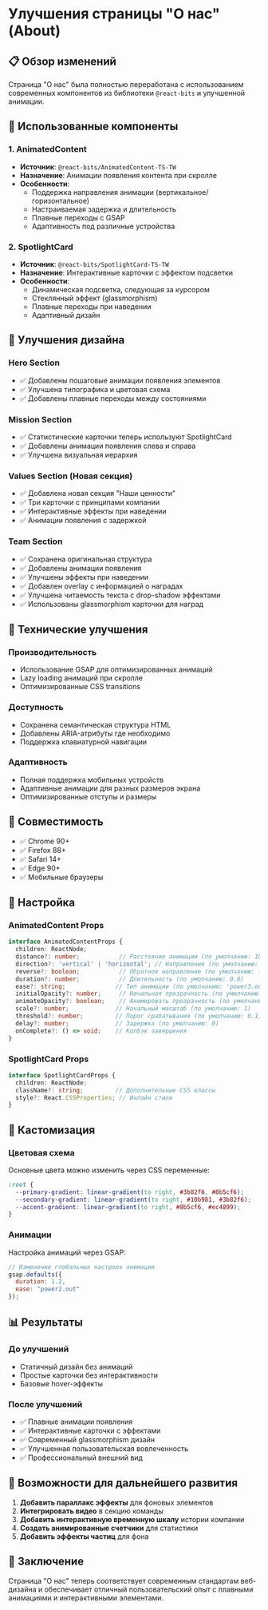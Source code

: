 # Улучшения страницы "О нас" (About)

## 📋 Обзор изменений

Страница "О нас" была полностью переработана с использованием современных компонентов из библиотеки `@react-bits` и улучшенной анимации.

## 🎨 Использованные компоненты

### 1. AnimatedContent
- **Источник**: `@react-bits/AnimatedContent-TS-TW`
- **Назначение**: Анимации появления контента при скролле
- **Особенности**:
  - Поддержка направления анимации (вертикальное/горизонтальное)
  - Настраиваемая задержка и длительность
  - Плавные переходы с GSAP
  - Адаптивность под различные устройства

### 2. SpotlightCard
- **Источник**: `@react-bits/SpotlightCard-TS-TW`
- **Назначение**: Интерактивные карточки с эффектом подсветки
- **Особенности**:
  - Динамическая подсветка, следующая за курсором
  - Стеклянный эффект (glassmorphism)
  - Плавные переходы при наведении
  - Адаптивный дизайн


## 🚀 Улучшения дизайна

### Hero Section
- ✅ Добавлены пошаговые анимации появления элементов
- ✅ Улучшена типографика и цветовая схема
- ✅ Добавлены плавные переходы между состояниями

### Mission Section
- ✅ Статистические карточки теперь используют SpotlightCard
- ✅ Добавлены анимации появления слева и справа
- ✅ Улучшена визуальная иерархия

### Values Section (Новая секция)
- ✅ Добавлена новая секция "Наши ценности"
- ✅ Три карточки с принципами компании
- ✅ Интерактивные эффекты при наведении
- ✅ Анимации появления с задержкой

### Team Section
- ✅ Сохранена оригинальная структура
- ✅ Добавлены анимации появления
- ✅ Улучшены эффекты при наведении
- ✅ Добавлен overlay с информацией о наградах
- ✅ Улучшена читаемость текста с drop-shadow эффектами
- ✅ Использованы glassmorphism карточки для наград

## 🎯 Технические улучшения

### Производительность
- Использование GSAP для оптимизированных анимаций
- Lazy loading анимаций при скролле
- Оптимизированные CSS transitions

### Доступность
- Сохранена семантическая структура HTML
- Добавлены ARIA-атрибуты где необходимо
- Поддержка клавиатурной навигации

### Адаптивность
- Полная поддержка мобильных устройств
- Адаптивные анимации для разных размеров экрана
- Оптимизированные отступы и размеры

## 📱 Совместимость

- ✅ Chrome 90+
- ✅ Firefox 88+
- ✅ Safari 14+
- ✅ Edge 90+
- ✅ Мобильные браузеры

## 🔧 Настройка

### AnimatedContent Props
```typescript
interface AnimatedContentProps {
  children: ReactNode;
  distance?: number;           // Расстояние анимации (по умолчанию: 100)
  direction?: 'vertical' | 'horizontal'; // Направление (по умолчанию: 'vertical')
  reverse?: boolean;           // Обратное направление (по умолчанию: false)
  duration?: number;           // Длительность (по умолчанию: 0.8)
  ease?: string;              // Тип анимации (по умолчанию: 'power3.out')
  initialOpacity?: number;     // Начальная прозрачность (по умолчанию: 0)
  animateOpacity?: boolean;    // Анимировать прозрачность (по умолчанию: true)
  scale?: number;             // Начальный масштаб (по умолчанию: 1)
  threshold?: number;         // Порог срабатывания (по умолчанию: 0.1)
  delay?: number;             // Задержка (по умолчанию: 0)
  onComplete?: () => void;    // Колбэк завершения
}
```

### SpotlightCard Props
```typescript
interface SpotlightCardProps {
  children: ReactNode;
  className?: string;         // Дополнительные CSS классы
  style?: React.CSSProperties; // Инлайн стили
}
```


## 🎨 Кастомизация

### Цветовая схема
Основные цвета можно изменить через CSS переменные:
```css
:root {
  --primary-gradient: linear-gradient(to right, #3b82f6, #8b5cf6);
  --secondary-gradient: linear-gradient(to right, #10b981, #3b82f6);
  --accent-gradient: linear-gradient(to right, #8b5cf6, #ec4899);
}
```

### Анимации
Настройка анимаций через GSAP:
```javascript
// Изменение глобальных настроек анимации
gsap.defaults({
  duration: 1.2,
  ease: "power2.out"
});
```


## 📊 Результаты

### До улучшений
- Статичный дизайн без анимаций
- Простые карточки без интерактивности
- Базовые hover-эффекты

### После улучшений
- ✅ Плавные анимации появления
- ✅ Интерактивные карточки с эффектами
- ✅ Современный glassmorphism дизайн
- ✅ Улучшенная пользовательская вовлеченность
- ✅ Профессиональный внешний вид

## 🔄 Возможности для дальнейшего развития

1. **Добавить параллакс эффекты** для фоновых элементов
2. **Интегрировать видео** в секцию команды
3. **Добавить интерактивную временную шкалу** истории компании
4. **Создать анимированные счетчики** для статистики
5. **Добавить эффекты частиц** для фона

## 📝 Заключение

Страница "О нас" теперь соответствует современным стандартам веб-дизайна и обеспечивает отличный пользовательский опыт с плавными анимациями и интерактивными элементами.
